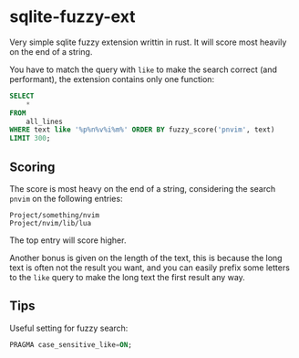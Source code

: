 # sqlite-fuzzy-ext
Very simple sqlite fuzzy extension writtin in rust. It will score most heavily on the end of a string.

You have to match the query with `like` to make the search correct (and performant), the extension contains only one function:

```sql
SELECT 
    * 
FROM 
    all_lines 
WHERE text like '%p%n%v%i%m%' ORDER BY fuzzy_score('pnvim', text)
LIMIT 300;
```

## Scoring
The score is most heavy on the end of a string, considering the search `pnvim` on the following entries:
```
Project/something/nvim
Project/nvim/lib/lua
```

The top entry will score higher.

Another bonus is given on the length of the text, this is because the long text is often not the result you want, 
and you can easily prefix some letters to the `like` query to make the long text the first result any way.

## Tips
Useful setting for fuzzy search:

```sql
PRAGMA case_sensitive_like=ON;
```
